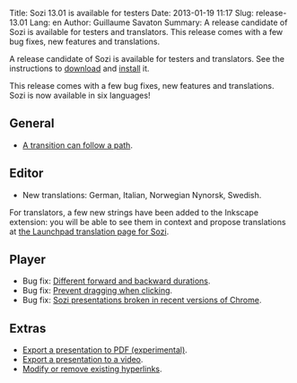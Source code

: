 Title: Sozi 13.01 is available for testers
Date: 2013-01-19 11:17
Slug: release-13.01
Lang: en
Author: Guillaume Savaton
Summary:
    A release candidate of Sozi is available for testers and translators.
    This release comes with a few bug fixes, new features and translations.

A release candidate of Sozi is available for testers and translators.
See the instructions to [download](|filename|/pages/en/download.md) and [install](|filename|/pages/en/install.md) it.

This release comes with a few bug fixes, new features and translations.
Sozi is now available in six languages!

General
-------

* [A transition can follow a path](https://github.com/senshu/Sozi/issues/8).

Editor
------

* New translations: German, Italian, Norwegian Nynorsk, Swedish.

For translators, a few new strings have been added to the Inkscape
extension: you will be able to see them in context and propose
translations at [the Launchpad translation page for Sozi](https://translations.launchpad.net/sozi).

Player
------
* Bug fix: [Different forward and backward durations](https://github.com/senshu/Sozi/issues/148).
* Bug fix: [Prevent dragging when clicking](https://github.com/senshu/Sozi/issues/52).
* Bug fix: [Sozi presentations broken in recent versions of Chrome](https://github.com/senshu/Sozi/issues/167).

Extras
------

* [Export a presentation to PDF (experimental)](https://github.com/senshu/Sozi/issues/14).
* [Export a presentation to a video](https://github.com/senshu/Sozi/issues/15).
* [Modify or remove existing hyperlinks](https://github.com/senshu/Sozi/issues/147).

